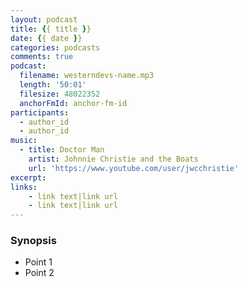```yaml
---
layout: podcast
title: {{ title }}
date: {{ date }}
categories: podcasts
comments: true
podcast:
  filename: westerndevs-name.mp3
  length: '50:01'
  filesize: 48022352
  anchorFmId: anchor-fm-id
participants:
  - author_id
  - author_id
music:
  - title: Doctor Man
    artist: Johnnie Christie and the Boats
    url: 'https://www.youtube.com/user/jwcchristie'
excerpt:
links:
    - link text|link url
    - link text|link url
---
```


### Synopsis

* Point 1
* Point 2
